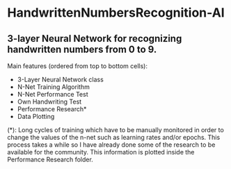 # HandwrittenNumbersRecognition-AI
## 3-layer Neural Network for recognizing handwritten numbers from 0 to 9.
Main features (ordered from top to bottom cells):
- 3-Layer Neural Network class
- N-Net Training Algorithm
- N-Net Performance Test
- Own Handwriting Test
- Performance Research*
- Data Plotting

(*): Long cycles of training which have to be manually monitored in order to change the values of the n-net such as learning rates and/or epochs. This process takes a while so I have already done some of the research to be available for the community. This information is plotted inside the Performance Research folder.
